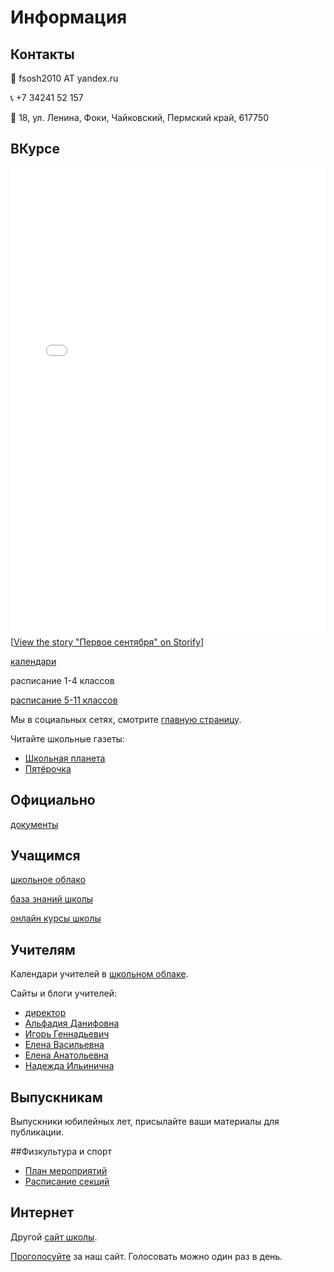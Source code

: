 # Информация

## Контакты

:e-mail: fsosh2010 AT yandex.ru

:telephone_receiver: +7 34241 52 157

:incoming_envelope: 18, ул. Ленина, Фоки, Чайковский, Пермский край, 617750

## ВКурсе
<div class="storify"><iframe src="//storify.com/fokischool/story/embed?header=false&border=false" width="100%" height=750 frameborder=no allowtransparency=true></iframe><script src="//storify.com/fokischool/story.js?header=false&border=false"></script><noscript>[<a href="//storify.com/fokischool/story" target="_blank">View the story "Первое сентября" on Storify</a>]</noscript></div>

[календари](http://alfadia-eflinfoki.blogspot.ru/p/blog-page_19.html)

расписание 1-4 классов

[расписание 5-11 классов](https://docs.google.com/spreadsheet/pub?key=0Aq8ULk6Dnt79dGtQSm45Z3R0dTJrcTRSMnhoS3I0eWc&single=true&gid=0&range=A1%3AT40&output=html)

Мы в социальных сетях, смотрите [главную страницу](http://fokischool.org).

Читайте школьные газеты:

- [Школьная планета](http://planetfokischool.blogspot.ru/?view=magazine)
- [Пятёрочка](http://fiveismagazine.blogspot.ru)

## Официально

[документы](http://www.scribd.com/igor_n_)

## Учащимся

[школьное облако](https://docs.google.com/a/fokischool.org)

[база знаний школы](http://fokischool.org/mediawiki/)

[онлайн курсы школы](http://fokischool.org/moodle/)

## Учителям

Календари учителей в [школьном облаке](https://docs.google.com/a/fokischool.org).

Сайты и блоги учителей:

- [директор](http://ildarharisov.wordpress.com/)
- [Альфадия Данифовна](http://about.me/alfadia/)
- [Игорь Геннадьевич](https://www.vizify.com/igor-naumov)
- [Елена Васильевна](http://nsportal.ru/shadrina-elena-vasilevna)
- [Елена Анатольевна](http://nsportal.ru/elena04403)
- [Надежда Ильинична](http://nsportal.ru/makshakova-nadezhda-ilinichna)

## Выпускникам

Выпускники юбилейных лет, присылайте ваши материалы для публикации.

##Физкультура и спорт

- [План мероприятий](http://www.scribd.com/doc/209582699/Sports-Competitions-Spring-2014)
- [Расписание секций](http://www.scribd.com/doc/209582177/Sports-Clubs-Schedule)

## Интернет

Другой [сайт школы](http://fokinder.ru/).

[Проголосуйте](http://edu-top.ru/vote.php?id=39291) за наш сайт. Голосовать можно один раз в день.
